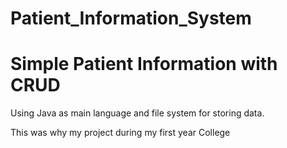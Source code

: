 # Patient_Information_System
<h1>Simple Patient Information with CRUD</h1>
<p>Using Java as main language and file system for storing data.</p>
<p>This was why my project during my first year College</p>
